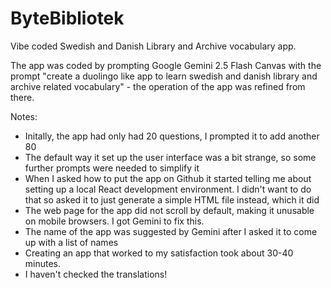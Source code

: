 # ByteBibliotek
Vibe coded Swedish and Danish Library and Archive vocabulary app.

The app was coded by prompting Google Gemini 2.5 Flash Canvas with the prompt "create a duolingo like app to learn swedish and danish library and archive related vocabulary" - the operation of the app was refined from there.

Notes:
* Initally, the app had only had 20 questions, I prompted it to add another 80
* The default way it set up the user interface was a bit strange, so some further prompts were needed to simplify it
* When I asked how to put the app on Github it started telling me about setting up a local React development environment. I didn't want to do that so asked it to just generate a simple HTML file instead, which it did
* The web page for the app did not scroll by default, making it unusable on mobile browsers. I got Gemini to fix this.
* The name of the app was suggested by Gemini after I asked it to come up with a list of names
* Creating an app that worked to my satisfaction took about 30-40 minutes.
* I haven't checked the translations! 

